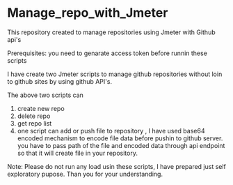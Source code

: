 # Manage_repo_with_Jmeter
This repository created to manage repositories using Jmeter with Github api's

Prerequisites: you need to genarate access token before runnin these scripts

I have create two Jmeter scripts to manage github repositories without loin to github sites by using github API's.

The above two scripts can

1) create new repo
2) delete repo
3) get repo list
4) one script can add or push file to repository , I have used base64 encoded mechanism to encode file data before pushin to github server. you have to pass path of the file and encoded data through api endpoint so that it will create file in your repository.

Note: Please do not run any load usin these scripts, I have prepared just self exploratory pupose. Than you for your understanding.
